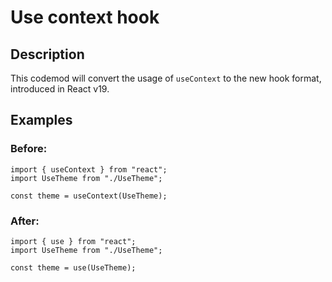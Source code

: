 # Use context hook
## Description
This codemod will convert the usage of `useContext` to the new hook format, introduced in React v19.

## Examples
### Before:

```tsx
import { useContext } from "react";
import UseTheme from "./UseTheme";

const theme = useContext(UseTheme);
```

### After:

```tsx
import { use } from "react";
import UseTheme from "./UseTheme";

const theme = use(UseTheme);
```
